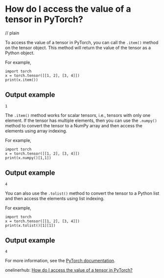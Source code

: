 # How do I access the value of a tensor in PyTorch?
// plain

To access the value of a tensor in PyTorch, you can call the `.item()` method on the tensor object. This method will return the value of the tensor as a Python object.

For example,

```
import torch
x = torch.tensor([[1, 2], [3, 4]])
print(x.item())
```

## Output example

```
1
```

The `.item()` method works for scalar tensors, i.e., tensors with only one element. If the tensor has multiple elements, then you can use the `.numpy()` method to convert the tensor to a NumPy array and then access the elements using array indexing.

For example,

```
import torch
x = torch.tensor([[1, 2], [3, 4]])
print(x.numpy()[1,1])
```

## Output example

```
4
```

You can also use the `.tolist()` method to convert the tensor to a Python list and then access the elements using list indexing.

For example,

```
import torch
x = torch.tensor([[1, 2], [3, 4]])
print(x.tolist()[1][1])
```

## Output example

```
4
```

For more information, see the [PyTorch documentation](https://pytorch.org/docs/stable/tensors.html#accessing-elements).

onelinerhub: [How do I access the value of a tensor in PyTorch?](https://onelinerhub.com/python-pytorch/how-do-i-access-the-value-of-a-tensor-in-pytorch)